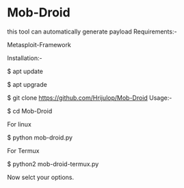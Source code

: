 # Mob-Droid
this tool can automatically generate payload
Requirements:-

Metasploit-Framework

Installation:-

$ apt update

$ apt upgrade

$ git clone https://github.com/Hrijulop/Mob-Droid
Usage:-

$ cd Mob-Droid

For linux

$ python mob-droid.py

For Termux

$ python2 mob-droid-termux.py

Now selct your options.


